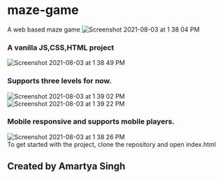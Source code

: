 # maze-game
A web based maze game
![Screenshot 2021-08-03 at 1 38 04 PM](https://user-images.githubusercontent.com/53113365/127980971-932c1855-89d5-43cf-8176-37ac6d46cf66.png)
</br>
### A vanilla JS,CSS,HTML project
![Screenshot 2021-08-03 at 1 38 49 PM](https://user-images.githubusercontent.com/53113365/127981041-4803fad5-0d52-42db-9e29-1a2b55e606a9.png)
</br>
### Supports three levels for now.
![Screenshot 2021-08-03 at 1 39 02 PM](https://user-images.githubusercontent.com/53113365/127981078-457d2fb1-77f0-40b9-8ba0-e4c555cdbd39.png)
![Screenshot 2021-08-03 at 1 39 22 PM](https://user-images.githubusercontent.com/53113365/127981117-7e7bb833-195b-4759-97ec-41a89375e8fb.png)
</br>
### Mobile responsive and supports mobile players. 
![Screenshot 2021-08-03 at 1 38 26 PM](https://user-images.githubusercontent.com/53113365/127981010-61ee8b4d-5798-4184-b926-2ce8383748cb.png)
</br>
To get started with the project, clone the repository and open index.html
## Created by Amartya Singh

